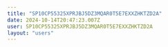 ```yaml
---
title: "SP10CP55325XPRJBJ5DZ3MQAR0T5E7EXXZHKTZD2A"
date: 2024-10-14T20:47:23.007Z
user: SP10CP55325XPRJBJ5DZ3MQAR0T5E7EXXZHKTZD2A
layout: "users"
---
```

    